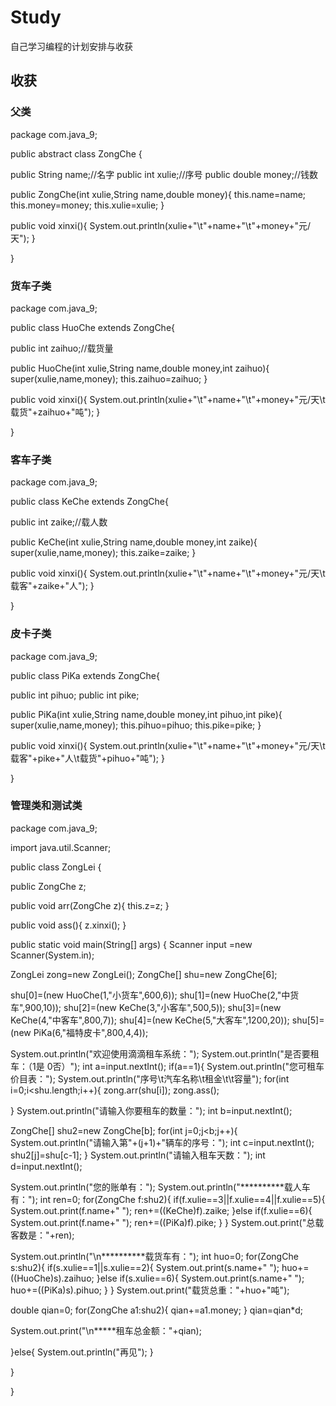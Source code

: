 # Study
自己学习编程的计划安排与收获

## 收获

### 父类
package com.java_9;

public abstract class ZongChe {

public String name;//名字
public int xulie;//序号
public double money;//钱数

public ZongChe(int xulie,String name,double money){
this.name=name;
this.money=money;
this.xulie=xulie;
}

public void xinxi(){
System.out.println(xulie+"\t"+name+"\t"+money+"元/天");
}

}

### 货车子类
package com.java_9;

public class HuoChe extends ZongChe{

public int zaihuo;//载货量

public HuoChe(int xulie,String name,double money,int zaihuo){
super(xulie,name,money);
this.zaihuo=zaihuo;
}

public void xinxi(){
System.out.println(xulie+"\t"+name+"\t"+money+"元/天\t载货"+zaihuo+"吨");
}

}

### 客车子类
package com.java_9;

public class KeChe extends ZongChe{

public int zaike;//载人数

public KeChe(int xulie,String name,double money,int zaike){
super(xulie,name,money);
this.zaike=zaike;
}

public void xinxi(){
System.out.println(xulie+"\t"+name+"\t"+money+"元/天\t载客"+zaike+"人");
}

}
### 皮卡子类
package com.java_9;

public class PiKa extends ZongChe{

public int pihuo;
public int pike;

public PiKa(int xulie,String name,double money,int pihuo,int pike){
super(xulie,name,money);
this.pihuo=pihuo;
this.pike=pike;
}

public void xinxi(){
System.out.println(xulie+"\t"+name+"\t"+money+"元/天\t 载客"+pike+"人\t载货"+pihuo+"吨");
}


}
### 管理类和测试类
package com.java_9;

import java.util.Scanner;

public class ZongLei {

public ZongChe z;

public void arr(ZongChe z){
this.z=z;
}

public void ass(){
z.xinxi();
}

public static void main(String[] args) {
Scanner input =new Scanner(System.in);

ZongLei zong=new ZongLei();
ZongChe[] shu=new ZongChe[6];

shu[0]=(new HuoChe(1,"小货车",600,6));
shu[1]=(new HuoChe(2,"中货车",900,10));
shu[2]=(new KeChe(3,"小客车",500,5));
shu[3]=(new KeChe(4,"中客车",800,7));
shu[4]=(new KeChe(5,"大客车",1200,20));
shu[5]=(new PiKa(6,"福特皮卡",800,4,4));

System.out.println("欢迎使用滴滴租车系统：");
System.out.println("是否要租车：（1是 0否）");
int a=input.nextInt();
if(a==1){
System.out.println("您可租车价目表：");
System.out.println("序号\t汽车名称\t租金\t\t容量");
for(int i=0;i<shu.length;i++){
zong.arr(shu[i]);
zong.ass();

}
System.out.println("请输入你要租车的数量：");
int b=input.nextInt();

ZongChe[] shu2=new ZongChe[b];
for(int j=0;j<b;j++){
System.out.println("请输入第"+(j+1)+"辆车的序号：");
int c=input.nextInt();
shu2[j]=shu[c-1];
}
System.out.println("请输入租车天数：");
int d=input.nextInt();

System.out.println("您的账单有：");
System.out.println("**********载人车有：");
int ren=0;
for(ZongChe f:shu2){
if(f.xulie==3||f.xulie==4||f.xulie==5){
System.out.print(f.name+"  ");
ren+=((KeChe)f).zaike;
}else if(f.xulie==6){
System.out.print(f.name+"  ");
ren+=((PiKa)f).pike;
}
}
System.out.print("总载客数是："+ren);

System.out.println("\n**********载货车有：");
int huo=0;
for(ZongChe s:shu2){
if(s.xulie==1||s.xulie==2){
System.out.print(s.name+"  ");
huo+=((HuoChe)s).zaihuo;
}else if(s.xulie==6){
System.out.print(s.name+"  ");
huo+=((PiKa)s).pihuo;
}
}
System.out.print("载货总重："+huo+"吨");

double qian=0;
for(ZongChe a1:shu2){
qian+=a1.money;
}
qian=qian*d;

System.out.print("\n*****租车总金额："+qian);

}else{
System.out.println("再见");
}

}

}
